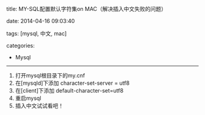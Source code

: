 title: MY-SQL配置默认字符集on MAC（解决插入中文失败的问题）

date: 2014-04-16 09:03:40

tags: [mysql, 中文, mac]

categories:
- Mysql

---

1. 打开mysql根目录下的my.cnf
2. 在[mysqld]下添加 character-set-server = utf8 
3. 在[client]下添加 default-character-set=utf8
4. 重启mysql
5. 插入中文试试看吧！

